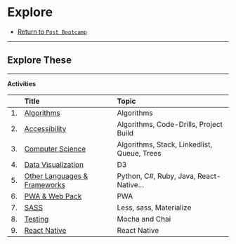 # Explore

* [Return to `Post Bootcamp`](../README.md)

<hr>

## Explore These

<hr>


**Activities**

|&nbsp;| Title | Topic |
|:--|:--|:--|
| 1.| [Algorithms](./01-algorithms) | Algorithms |
| 2.| [Accessibility](./02-accessibility) | Algorithms, Code-Drills, Project Build |
| 3.| [Computer Science](./03-computer-science) | Algorithms, Stack, Linkedlist, Queue, Trees |
| 4.| [Data Visualization](./04-data-visualization) | D3 |
| 5.| [Other Languages & Frameworks](./05-other-languages-frameworks) | Python, C#, Ruby, Java, React-Native... |
| 6.| [PWA & Web Pack](./06-pwa-and-web-pack) | PWA |
| 7.| [SASS](./07-sass) | Less, sass, Materialize |
| 8.| [Testing](./08-testing) | Mocha and Chai |
| 9.| [React Native](./09-react-native) | React Native |
